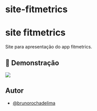 # site-fitmetrics


# site fitmetrics

Site para apresentação do app fitmetrics.


## 🎨 Demonstração

![](https://i.postimg.cc/PrqX2JmB/fitmetrics-page.png)


## Autor

- [@brunorochadelima](https://github.com/brunorochadelima)
